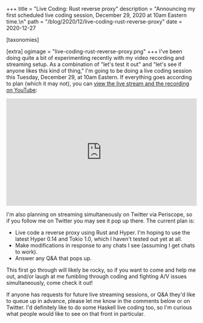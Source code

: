 +++
title = "Live Coding: Rust reverse proxy"
description = "Announcing my first scheduled live coding session, December 29, 2020 at 10am Eastern time.\n"
path = "/blog/2020/12/live-coding-rust-reverse-proxy"
date = 2020-12-27

[taxonomies]

[extra]
ogimage = "live-coding-rust-reverse-proxy.png"
+++
I've been doing quite a bit of experimenting recently with my video recording and streaming setup. As a combination of "let's test it out" and "let's see if anyone likes this kind of thing," I'm going to be doing a live coding session this Tuesday, December 29, at 10am Eastern. If everything goes according to plan (which it may not), you can [view the live stream and the recording on YouTube](https://youtu.be/ksKpx6MlMPw):

<style>.embed-container { position: relative; padding-bottom: 56.25%; height: 0; overflow: hidden; max-width: 100%; } .embed-container iframe, .embed-container object, .embed-container embed { position: absolute; top: 0; left: 0; width: 100%; height: 100%; }</style><div class='embed-container'><iframe src='https://www.youtube.com/embed/FcHYQMRfGWw' frameborder='0' allowfullscreen></iframe></div>

I'm also planning on streaming simultaneously on Twitter via Periscope, so if you follow me on Twitter you may see it pop up there. The current plan is:

* Live code a reverse proxy using Rust and Hyper. I'm hoping to use the latest Hyper 0.14 and Tokio 1.0, which I haven't tested out yet at all.
* Make modifications in response to any chats I see (assuming I get chats to work).
* Answer any Q&A that pops up.

This first go through will likely be rocky, so if you want to come and help me out, and/or laugh at me fumbling through coding and fighting A/V issues simultaneously, come check it out!

If anyone has requests for future live streaming sessions, or Q&A they'd like to queue up in advance, please let me know in the comments below or on Twitter. I'd definitely like to do some Haskell live coding too, so I'm curious what people would like to see on that front in particular.
